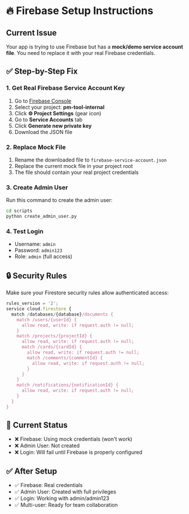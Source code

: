 # 🔥 Firebase Setup Instructions

## Current Issue
Your app is trying to use Firebase but has a **mock/demo service account file**. You need to replace it with your real Firebase credentials.

## ✅ Step-by-Step Fix

### 1. Get Real Firebase Service Account Key
1. Go to [Firebase Console](https://console.firebase.google.com)
2. Select your project: **pm-tool-internal**
3. Click **⚙️ Project Settings** (gear icon)
4. Go to **Service Accounts** tab
5. Click **Generate new private key**
6. Download the JSON file

### 2. Replace Mock File
1. Rename the downloaded file to `firebase-service-account.json`
2. Replace the current mock file in your project root
3. The file should contain your real project credentials

### 3. Create Admin User
Run this command to create the admin user:
```bash
cd scripts
python create_admin_user.py
```

### 4. Test Login
- Username: `admin`
- Password: `admin123`
- Role: `admin` (full access)

## 🔒 Security Rules
Make sure your Firestore security rules allow authenticated access:

```javascript
rules_version = '2';
service cloud.firestore {
  match /databases/{database}/documents {
    match /users/{userId} {
      allow read, write: if request.auth != null;
    }
    match /projects/{projectId} {
      allow read, write: if request.auth != null;
      match /cards/{cardId} {
        allow read, write: if request.auth != null;
        match /comments/{commentId} {
          allow read, write: if request.auth != null;
        }
      }
    }
    match /notifications/{notificationId} {
      allow read, write: if request.auth != null;
    }
  }
}
```

## 🚨 Current Status
- ❌ Firebase: Using mock credentials (won't work)
- ❌ Admin User: Not created
- ❌ Login: Will fail until Firebase is properly configured

## ✅ After Setup
- ✅ Firebase: Real credentials
- ✅ Admin User: Created with full privileges
- ✅ Login: Working with admin/admin123
- ✅ Multi-user: Ready for team collaboration